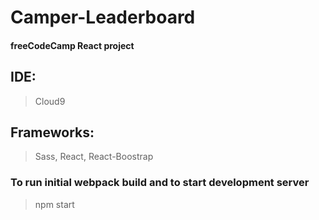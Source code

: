 # Camper-Leaderboard  
#### freeCodeCamp React project

## IDE:
> Cloud9
## Frameworks:
> Sass, React, React-Boostrap

### To run initial webpack build and to start development server
> npm start
